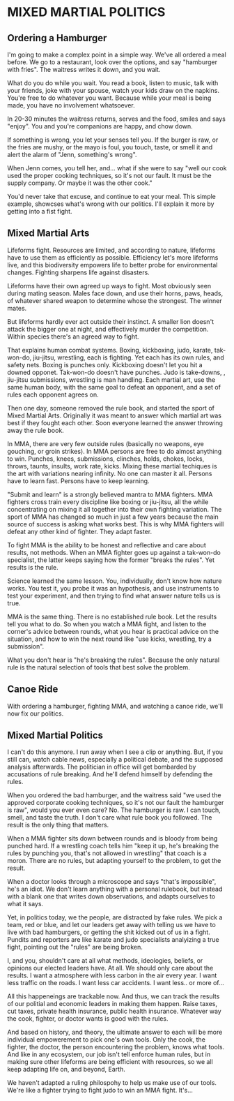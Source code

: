 
# MIXED MARTIAL POLITICS

## Ordering a Hamburger

I'm going to make a complex point in a simple way. We've all ordered a meal before. We go to a restaurant, look over the options, and say "hamburger with fries". The waitress writes it down, and you wait.

What do you do while you wait. You read a book, listen to music, talk with your friends, joke with your spouse, watch your kids draw on the napkins. You're free to do whatever you want. Because while your meal is being made, you have no involvement whatsoever.

In 20-30 minutes the waitress returns, serves and the food, smiles and says "enjoy". You and you're companions are happy, and chow down.

If something is wrong, you let your senses tell you. If the burger is raw, or the fries are mushy, or the mayo is foul, you touch, taste, or smell it and alert the alarm of "Jenn, something's wrong".

When Jenn comes, you tell her, and... what if she were to say "well our cook used the proper cooking techniques, so it's not our fault. It must be the supply company. Or maybe it was the other cook."

You'd never take that excuse, and continue to eat your meal. This simple example, showcses what's wrong with our politics. I'll explain it more by getting into a fist fight.

## Mixed Martial Arts

Lifeforms fight. Resources are limited, and according to nature, lifeforms have to use them as efficiently as possible. Efficiency let's more lifeforms live, and this biodiversity empowers life to better probe for environmental changes. Fighting sharpens life against disasters.

Lifeforms have their own agreed up ways to fight. Most obviously seen during mating season. Males face down, and use their horns, paws, heads, of whatever shared weapon to determine whose the strongest. The winner mates.

But lifeforms hardly ever act outside their instinct. A smaller lion doesn't attack the bigger one at night, and effectively murder the competition. Within species there's an agreed way to fight.

That explains human combat systems. Boxing, kickboxing, judo, karate, tak-won-do, jiu-jitsu, wrestling, each is fighting. Yet each has its own rules, and safety nets. Boxing is punches only. Kickboxing doesn't let you hit a downed opponet. Tak-won-do doesn't have punches. Judo is take-downs, , jiu-jitsu submissions, wrestling is man handling. Each martial art, use the same human body, with the same goal to defeat an opponent, and a set of rules each opponent agrees on.

Then one day, someone removed the rule book, and started the sport of Mixed Martial Arts. Originally it was meant to answer which martial art was best if they fought each other. Soon everyone learned the answer throwing away the rule book.

In MMA, there are very few outside rules (basically no weapons, eye gouching, or groin strikes). In MMA persons are free to do almost anything to win. Punches, knees, submissions, clinches, holds, chokes, locks, throws, taunts, insults, work rate, kicks. Mixing these martial techiques is the art with variations nearing infinity. No one can master it all. Persons have to learn fast. Persons have to keep learning.

"Submit and learn" is a strongly believed mantra to MMA fighters. MMA fighters cross train every discipline like boxing or jiu-jitsu, all the while concentrating on mixing it all together into their own fighting variation. The sport of MMA has changed so much in just a few years because the main source of success is asking what works best. This is why MMA fighters will defeat any other kind of fighter. They adapt faster.

To fight MMA is the ability to be honest and reflective and care about results, not methods. When an MMA fighter goes up against a tak-won-do specialist, the latter keeps saying how the former "breaks the rules". Yet results is the rule.

Science learned the same lesson. You, individually, don't know how nature works. You test it, you probe it was an hypothesis, and use instruments to test your experiment, and then trying to find what answer nature tells us is true.

MMA is the same thing. There is no established rule book. Let the results tell you what to do. So when you watch a MMA fight, and listen to the corner's advice between rounds, what you hear is practical advice on the situation, and how to win the next round like "use kicks, wrestling, try a submission".

What you don't hear is "he's breaking the rules". Because the only natural rule is the natural selection of tools that best solve the problem.

## Canoe Ride

With ordering a hamburger, fighting MMA, and watching a canoe ride, we'll now fix our politics.

## Mixed Martial Politics

I can't do this anymore. I run away when I see a clip or anything. But, if you still can, watch cable news, especially a political debate, and the supposed analysis afterwards. The politician in office will get bombarded by accusations of rule breaking. And he'll defend himself by defending the rules.

When you ordered the bad hamburger, and the waitress said "we used the approved corporate cooking techniques, so it's not our fault the hamburger is raw", would you ever even care? No. The hamburger is raw. I can touch, smell, and taste the truth. I don't care what rule book you followed. The result is the only thing that matters.

When a MMA fighter sits down between rounds and is bloody from being punched hard. If a wrestling coach tells him "keep it up, he's breaking the rules by punching you, that's not allowed in wrestling" that coach is a moron. There are no rules, but adapting yourself to the problem, to get the result.

When a doctor looks through a microscope and says "that's impossible", he's an idiot. We don't learn anything with a personal rulebook, but instead with a blank one that writes down observations, and adapts ourselves to what it says.

Yet, in politics today, we the people, are distracted by fake rules. We pick a team, red or blue, and let our leaders get away with telling us we have to live with bad hamburgers, or getting the shit kicked out of us in a fight. Pundits and reporters are like karate and judo specialists analyizing a true fight, pointing out the "rules" are being broken.

I, and you, shouldn't care at all what methods, ideologies, beliefs, or opinions our elected leaders have. At all. We should only care about the results. I want a atmosphere with less carbon in the air every year. I want less traffic on the roads. I want less car accidents. I want less.. or more of...

All this happeneings are trackable now. And thus, we can track the results of our politial and economic leaders in making them happen. Raise taxes, cut taxes, private health insurance, public health insurance. Whatever way the cook, fighter, or doctor wants is good with the rules.

And based on history, and theory, the ultimate answer to each will be more individual empowerement to pick one's own tools. Only the cook, the fighter, the doctor, the person encountering the problem, knows what tools. And like in any ecosystem, our job isn't tell enforce human rules, but in making sure other lifeforms are being efficient with resources, so we all keep adapting life on, and beyond, Earth.

We haven't adapted a ruling philospohy to help us make use of our tools. We're like a fighter trying to fight judo to win an MMA fight. It's...
